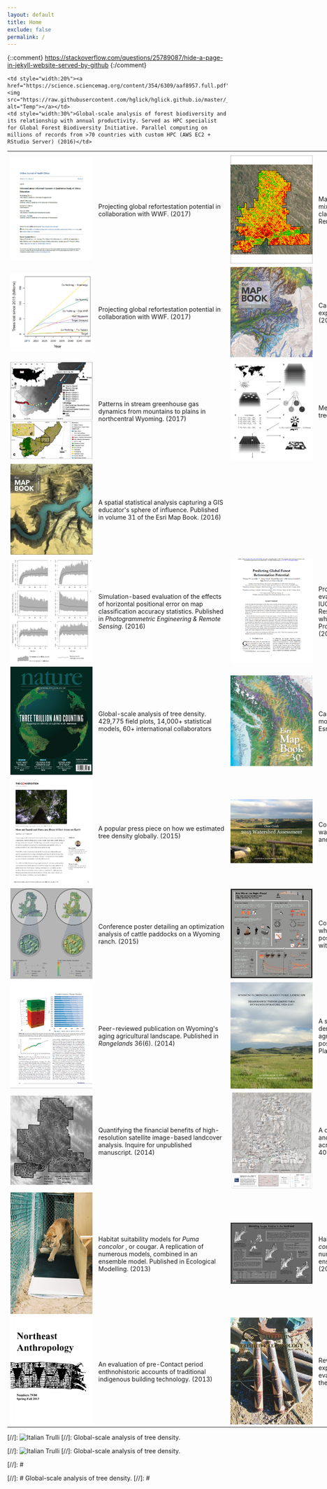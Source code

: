 ```yaml
---
layout: default
title: Home
exclude: false
permalink: /
---
```


{::comment}
https://stackoverflow.com/questions/25789087/hide-a-page-in-jekyll-website-served-by-github
{:/comment}


<table style="width:200%">
  <tr>
	<th style="width:20%"></th>
	<th style="width:30%"></th>
	<th style="width:20%"></th>
	<th style="width:30%"></th>
  </tr>





  <tr>
	<td style="width:20%"><a href="https://aquila.usm.edu/cgi/viewcontent.cgi?article=1222&context=ojhe"><img src="https://raw.githubusercontent.com/hglick/hglick.github.io/master/_images/Small/Zhong_et_al_2018_Small.png" alt="Temp"></a></td>
 	<td style="width:30%"> Projecting global refortestation potential in collaboration with WWF. (2017)</td>
	<td style="width:20%"><a href="mtmf"><img src="https://raw.githubusercontent.com/hglick/hglick.github.io/master/_images/Small/MTMF_Map_90dpi.png" alt="Temp"></a></td>
	<td style="width:30%"> Machine learning-based optimization of mixture-tuned matched filtering image classification algorithm. Published in Remote Sensing. (2018)</td>
  </tr>
 
  <tr>
	<td style="width:20%"><a href="https://www.biorxiv.org/content/10.1101/210062v2.full.pdf"><img src="https://raw.githubusercontent.com/hglick/hglick.github.io/master/_images/Small/WWF_Figure_1.png" alt="Temp"></a></td>
 	<td style="width:30%"> Projecting global refortestation potential in collaboration with WWF. (2017)</td>
	<td style="width:20%"><a href="tree_density_poster"><img src="https://raw.githubusercontent.com/hglick/hglick.github.io/master/_images/Small/Esri_Map_Book_Vol_32_Cover_Small.png" alt="Temp"></a></td>
	<td style="width:30%"> Cartographic presentation of spatially-explicit models of global tree density. (2017)</td>
  </tr>
  
  <tr>
	<td style="width:20%"><a href="https://agupubs.onlinelibrary.wiley.com/doi/epdf/10.1002/2017JG003906"><img src="https://raw.githubusercontent.com/hglick/hglick.github.io/master/_images/Small/Kuhn_et_al_2018_Figure_1.png" alt="Temp"></a></td>
 	<td style="width:30%"> Patterns in stream greenhouse gas dynamics from mountains to plains in northcentral Wyoming. (2017)</td>
	<td style="width:20%"><a href="scientific_data"><img src="https://raw.githubusercontent.com/hglick/hglick.github.io/master/_images/Small/Scientific_Data_Figure_1.png" alt="Temp"></a></td>
	<td style="width:30%"> Methods paper detailing global models of tree density. (2016)</td>
  </tr>
  
  <tr>
    <td style="width:20%"><a href="esri_map_book_education"><img src="https://raw.githubusercontent.com/hglick/hglick.github.io/master/_images/Small/Esri_Map_Book_Vol_31_Cover_Small.png" alt="Temp"></a></td>
	<td style="width:30%"> A spatial statistical analysis capturing a GIS educator's sphere of influence. Published in volume 31 of the Esri Map Book. (2016)</td>
	
    <td style="width:20%"><a href="https://science.sciencemag.org/content/354/6309/aaf8957.full.pdf"><img src="https://raw.githubusercontent.com/hglick/hglick.github.io/master/_images/Small/Liang_Science_Graph_90dpi.png" alt="Temp"></a></td>
	<td style="width:30%">Global-scale analysis of forest biodiversity and its relationship with annual productivity. Served as HPC specialist for Global Forest Biodiversity Initiative. Parallel computing on millions of records from >70 countries with custom HPC (AWS EC2 + RStudio Server) (2016)</td>
  </tr>

  <tr>
    <td style="width:20%"><a href="https://www.ingentaconnect.com/content/asprs/pers/2016/00000082/00000010/art00016#"><img src="https://raw.githubusercontent.com/hglick/hglick.github.io/master/_images/Small/Accuracy_Assessment.png" alt="Temp"></a></td>
    <td style="width:30%">Simulation-based evaluation of the effects of horizontal positional error on map classification accuracy statistics. Published in <i>Photogrammetric Engineering & Remote Sensing</i>. (2016)</td> 
    <td style="width:20%"><a href="https://www.biorxiv.org/content/10.1101/210062v2.full.pdf"><img src="https://raw.githubusercontent.com/hglick/hglick.github.io/master/_images/Small/WWF_Paper_Cover_Small.png" alt="Temp"></a></td>
	<td style="width:30%">Project in partnership with WWF to evaluate potential reforestation based on IUCN/WRI’s Atlas of Forest
Landscape Restoration Opportunities. Original internal white paper was Glick et al. 2016, Projecting Global Reforestation Potential. (2017)  </td>
  </tr>    

  <tr>
    <td style="width:20%"><a href="nature_article"><img src="https://raw.githubusercontent.com/hglick/hglick.github.io/master/_images/Small/Nature_Cover_Small.png" alt="Temp"></a></td>
    <td style="width:30%">Global-scale analysis of tree density. 429,775 field plots, 14,000+ statistical models, 60+ international collaborators</td>
	<td style="width:20%"><a href="esri_map_book_demographics"><img src="https://raw.githubusercontent.com/hglick/hglick.github.io/master/_images/Small/Esri_Map_Book_Vol_30_Cover_Small.png" alt="Temp"></a></td>
	<td style="width:30%"> Cartographic representations of regression modeling results, published in volume 30 of Esri's Map Book. (2015)</td>
  </tr>

  <tr>
  <td style="width:20%"><a href="https://theconversation.com/how-we-found-out-there-are-three-trillion-trees-on-earth-47071"><img src="https://raw.githubusercontent.com/hglick/hglick.github.io/master/_images/Small/The_Conversation_Cover_Page_Small.png" alt="Temp"></a></td>
	<td style="width:30%"> A popular press piece on how we estimated tree density globally. (2015)</td>
	<td style="width:20%"><a href="https://issuu.com/uhpsi/docs/swat_report_for_issuu"><img src="https://raw.githubusercontent.com/hglick/hglick.github.io/master/_images/Small/Clear_Creek_Hydrology_Small.png" alt="Temp"></a></td>
	<td style="width:30%">Collaborative analysis of the Clear Creek watershed in Wyoming, based on the Soil and Water Assessment Tool. (2015)</td>
  </tr>
  
  <tr>
  <td style="width:20%"><a href="optimizing_infrastructure"><img src="https://raw.githubusercontent.com/hglick/hglick.github.io/master/_images/Small/Optimizing_Infrastructure_Poster_Small.png" alt="Temp"></a></td>
	<td style="width:30%"> Conference poster detailing an optimization analysis of cattle paddocks on a Wyoming ranch. (2015)</td>
	<td style="width:20%"><a href="accuracy_assessment_poster"><img src="https://raw.githubusercontent.com/hglick/hglick.github.io/master/_images/Small/Accuracy_Assessment_Poster_Small.png" alt="Temp"></a></td>
	<td style="width:30%">Conference poster detailing a study in which I quantified the effects of horizontal positional error on high-resolution maps with hard classifications. (2015)</td>
  </tr>
  
  <tr>
	<td style="width:20%"><a href="rangeland_demographics"><img src="https://raw.githubusercontent.com/hglick/hglick.github.io/master/_images/Small/Rangelands_Graphic_Small.png" alt="Temp"></a></td>
    <td style="width:30%">Peer-reviewed publication on Wyoming's aging agricultural landscape. Published in <i> Rangelands </i> 36(6). (2014)</td>
	<td style="width:20%"><a href="demographics_booklet"><img src="https://raw.githubusercontent.com/hglick/hglick.github.io/master/_images/Small/Demographic_Booklet_Cover_Small.png" alt="Temp"></a></td>
    <td style="width:30%">A study evaluating the changing demographics among Wyoming's agricultural producers. Booklet based off posters, published by the Ucross High Plains Stewardship Initiative. (2014)</td>
  </tr>
  
  <tr>
    <td style="width:20%"><a href="ucross_landcover"><img src="https://raw.githubusercontent.com/hglick/hglick.github.io/master/_images/Small/Ucross_Travel_Routes_Small.png" alt="Temp"></a></td>
    <td style="width:30%">Quantifying the financial benefits of high-resolution satellite image-based landcover analysis. Inquire for unpublished manuscript. (2014)</td>
	<td style="width:20%"><a href="ucross_map"><img src="https://raw.githubusercontent.com/hglick/hglick.github.io/master/_images/Small/Ucross_Fencelines_Small.png"  alt="Temp"></a></td>
	<td style="width:30%"> A collaborative effort to collective field data and map infrastructure across the 20,000 acre Ucross Ranch. Appeared in <i> Resilience </i> 40:3. (2014)</td>
  </tr>
  
  <tr>
	<td style="width:20%"><a href="cougar_modeling"><img src="https://raw.githubusercontent.com/hglick/hglick.github.io/master/_images/Small/Cougar_Track_Plate_Small.png"  alt="Temp"></a></td>
	<td style="width:30%"> Habitat suitability models for <i>Puma concolor </i>, or cougar. A replication of numerous models, combined in an ensemble model. Published in Ecological Modelling. (2013)</td>
	<td style="width:20%"><a href="cougar_poster"><img src="https://raw.githubusercontent.com/hglick/hglick.github.io/master/_images/Small/Cougar_Poster_Small.png"  alt="Temp"></a></td>
	<td style="width:30%"> Habitat suitability models for <i>Puma concolor </i>, or cougar. A replication of numerous models, combined in an ensemble model. Conference poster. (2013)</td>
  </tr>
  
  <tr>
	<td style="width:20%"><a href="https://www.albany.edu/northeast_anthropology/abstracts/issue79-80.htm"><img src="https://raw.githubusercontent.com/hglick/hglick.github.io/master/_images/Small/Northeast_Anthropology_Cover_Small.png" alt="Temp"></a></td>
    <td style="width:30%"> An evaluation of pre-Contact period enthnohistoric accounts of traditional indigenous building technology. (2013)</td>
	<td style="width:20%"><a href="bulletin_of_primitive_technology"><img src="https://raw.githubusercontent.com/hglick/hglick.github.io/master/_images/Small/Glick_2008_Cover_Small.png" alt="Temp"></a></td>
    <td style="width:30%"> Review of a new journal focused on experimental archaeology, with a critical evaluation of its role in the maturation of the field. (2008)</td>
  </tr>
  
</table>




   	
[//]: <td style="width:20%"><img src="https://raw.githubusercontent.com/hglick/hglick.github.io/master/_images/Color_Mixing_90dpi.png" alt="Italian Trulli"  alt="Temp"></td>
[//]:    <td style="width:30%">Global-scale analysis of tree density.</td>
	
[//]: <td style="width:20%"><img src="https://raw.githubusercontent.com/hglick/hglick.github.io/master/_images/Vector_Field.png" alt="Italian Trulli" alt="Temp"></td>
[//]:    <td style="width:30%">Global-scale analysis of tree density.</td>
	



[//]: #<p class="message">
[//]: #  Global-scale analysis of tree density.
[//]: #</p>


